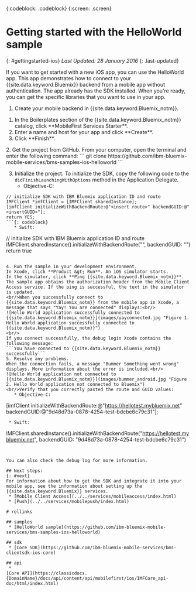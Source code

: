 <!-- Attribute definitions -->
{:codeblock: .codeblock}
{:screen: .screen}

# Getting started with the HelloWorld sample
{: #gettingstarted-ios}
*Last Updated: 28 January 2016*
{: .last-updated}

If you want to get started with a new iOS app, you can use the HelloWorld app. This app demonstrates how to connect to your {{site.data.keyword.Bluemix}} backend from a mobile app without authentication. The app already has the SDK installed. When you're ready, you can get the specific libraries that you want to use in your app.

1. Create your mobile backend in {{site.data.keyword.Bluemix_notm}}.
<ol>
	<li>In the Boilerplates section of the  {{site.data.keyword.Bluemix_notm}} catalog, click **MobileFirst Services Starter**.</li>
    <li>Enter a name and host for your app and click **Create**.</li>
    <li>Click **Finish**. </li>
</ol>
2. Get the project from GitHub.
From your computer, open the terminal and enter the following command:
```
git clone https://github.com/ibm-bluemix-mobile-services/bms-samples-ios-helloworld
```

3. Initialize the project.
To initialize the SDK, copy the following code to the `didFinishLaunchingWithOptions` method in the Application Delegate.
   * Objective-C:
```
// initialize SDK with IBM Bluemix application ID and route
IMFClient *imfClient = [IMFClient sharedInstance];
[imfClient initializeWithBackendRoute:@"<insert route>" backendGUID:@"<insertGUID>"];
return YES;
```{: codeblock}
   * Swift:
```
// initialize SDK with IBM Bluemix application ID and route
IMFClient.sharedInstance().initializeWithBackendRoute("<insert route>", backendGUID: "<insertGUID>")
return true
```{: codeblock}

4. Run the sample in your development environment.
In Xcode, click **Product &gt; Run**. An iOS simulator starts.
In the simulator, click **Ping {{site.data.keyword.Bluemix_notm}}**. The sample app obtains the authorization header from the Mobile Client Access service. If the ping is successful, the text in the simulator is updated.
<br/>When you successfully connect to {{site.data.keyword.Bluemix_notm}} from the mobile app in Xcode, a message that says "Yay! You are connected" displays:<br/>
![Hello World application successfully connected to {{site.data.keyword.Bluemix_notm}}](images/yayconnected.jpg "Figure 1. Hello World application successfully connected to {{site.data.keyword.Bluemix_notm}}")
<br/>
If you connect successfully, the debug login Xcode contains the following message:
```You have connected to {{site.data.keyword.Bluemix_notm}} successfully```
5. Resolve any problems.
When the connection fails, a message "Bummer Something went wrong" displays. More information about the error is included.<br/>
![Hello World application not connected to {{site.data.keyword.Bluemix_notm}}](images/bummer_android.jpg "Figure 2. Hello World application not connected to Bluemix")
<br/>Verify that you correctly pasted the route and GUID values:
   * Objective-C:
  ```
  [imfClient initializeWithBackendRoute:@"https://hellotest.mybluemix.net"
  backendGUID:@"9d48d73a-0878-4254-test-bdcbe6c79c31"];
  ``` {: codeblock}
   * Swift:
  ```
  IMFClient.sharedInstance().initializeWithBackendRoute("https://hellotest.mybluemix.net", backendGUID: "9d48d73a-0878-4254-test-bdcbe6c79c31")
  ```{: codeblock}


You can also check the debug log for more information.

## Next steps:
{: #next}
For information about how to get the SDK and integrate it into your mobile app, see the information about setting up the {{site.data.keyword.Bluemix}} services.
   * [Mobile Client Access](../../services/mobileaccess/index.html)
   * [Push](../../services/mobilepush/index.html)

# rellinks

## samples
   * [HelloWorld sample](https://github.com/ibm-bluemix-mobile-services/bms-samples-ios-helloworld)

## sdk
   * [Core SDK](https://github.com/ibm-bluemix-mobile-services/bms-clientsdk-ios-core)

## api
   *
[Core API](https://classicdocs.{DomainName}/docs/api/content/api/mobilefirst/ios/IMFCore_api-doc/html/index.html)
